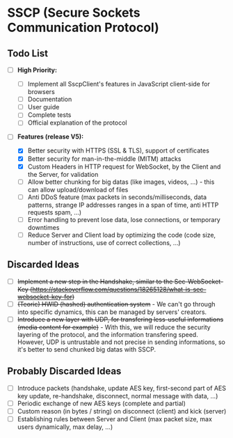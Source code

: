 # SSCP (Secure Sockets Communication Protocol)

## Todo List

- [ ] **High Priority:**

  - [ ] Implement all SscpClient's features in JavaScript client-side for browsers
  - [ ] Documentation
  - [ ] User guide
  - [ ] Complete tests
  - [ ] Official explanation of the protocol
  
- [ ] **Features (release V5):**
  - [x] Better security with HTTPS (SSL & TLS), support of certificates
  - [x] Better security for man-in-the-middle (MITM) attacks
  - [x] Custom Headers in HTTP request for WebSocket, by the Client and the Server, for validation
  - [ ] Allow better chunking for big datas (like images, videos, ...) - this can allow upload/download of files
  - [ ] Anti DDoS feature (max packets in seconds/milliseconds, data patterns, strange IP addresses ranges in a span of time, anti HTTP requests spam, ...)
  - [ ] Error handling to prevent lose data, lose connections, or temporary downtimes
  - [ ] Reduce Server and Client load by optimizing the code (code size, number of instructions, use of correct collections, ...)

## Discarded Ideas
  - [ ] ~~Implement a new step in the Handshake, similar to the Sec-WebSocket-Key (https://stackoverflow.com/questions/18265128/what-is-sec-websocket-key-for)~~
  - [ ] ~~(Teoric) HWID (hashed) authentication system~~ - We can't go through into specific dynamics, this can be managed by servers' creators.
  - [ ] ~~Introduce a new layer with UDP, for transfering less-useful informations (media content for example)~~ - With this, we will reduce the security layering of the protocol, and the information transfering speed. However, UDP is untrustable and not precise in sending informations, so it's better to send chunked big datas with SSCP.

## Probably Discarded Ideas
  - [ ] Introduce packets (handshake, update AES key, first-second part of AES key update, re-handshake, disconnect, normal message with data, ...)
  - [ ] Periodic exchange of new AES keys (complete and partial)
  - [ ] Custom reason (in bytes / string) on disconnect (client) and kick (server)
  - [ ] Establishing rules between Server and Client (max packet size, max users dynamically, max delay, ...)